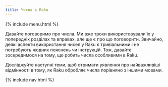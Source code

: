 ```yaml
---
title: Числа в Raku
---
```


{% include menu.html %}

Давайте поговоримо про числа. Ми вже трохи використовували їх у попередніх розділах та вправах, але ще є про що поговорити. Звичайно, деякі аспекти використання чисел у Raku є тривіальними і не потребують жодних пояснень чи інструкцій. Тож, давайте зосередимося на тому, що робить числа особливими в Raku.

Досліджуйте наступні теми, щоб отримати уявлення про найважливіші відмінності в тому, як Raku обробляє числа порівняно з іншими мовами.

{% include nav.html %}